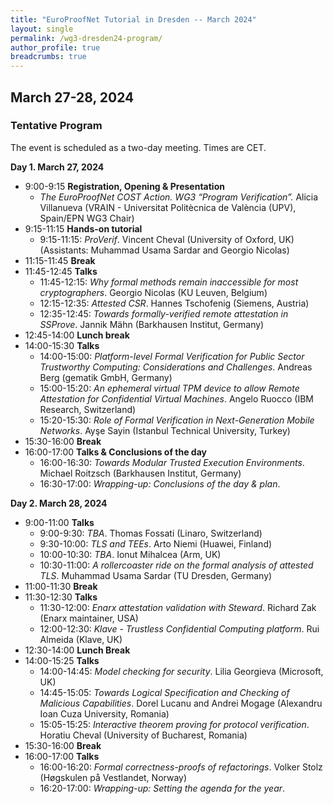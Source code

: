 ```yaml
---
title: "EuroProofNet Tutorial in Dresden -- March 2024"
layout: single
permalink: /wg3-dresden24-program/
author_profile: true
breadcrumbs: true
---
```


## March 27-28, 2024

### Tentative Program

The event is scheduled as a two-day meeting. Times are CET.

**Day 1. March 27, 2024**

* 9:00-9:15 **Registration, Opening & Presentation**
  - *The EuroProofNet COST Action. WG3 “Program Verification”.* Alicia Villanueva (VRAIN - Universitat Politècnica de València (UPV), Spain/EPN WG3 Chair)
* 9:15-11:15 **Hands-on tutorial**
  - 9:15-11:15: *ProVerif*. Vincent Cheval (University of Oxford, UK) (Assistants: Muhammad Usama Sardar and Georgio Nicolas)
* 11:15-11:45 **Break**
* 11:45-12:45 **Talks**
  - 11:45-12:15: *Why formal methods remain inaccessible for most cryptographers*. Georgio Nicolas (KU Leuven, Belgium)
  - 12:15-12:35: *Attested CSR*. Hannes Tschofenig (Siemens, Austria)
  - 12:35-12:45: *Towards formally-verified remote attestation in SSProve*. Jannik Mähn (Barkhausen Institut, Germany)
* 12:45-14:00 **Lunch break** 
* 14:00-15:30 **Talks** 
  - 14:00-15:00: *Platform-level Formal Verification for Public Sector Trustworthy Computing: Considerations and Challenges*. Andreas Berg (gematik GmbH, Germany)
  - 15:00-15:20: *An ephemeral virtual TPM device to allow Remote Attestation for Confidential Virtual Machines*. Angelo Ruocco (IBM Research, Switzerland)
  - 15:20-15:30: *Role of Formal Verification in Next-Generation Mobile Networks*. Ayşe Sayin (Istanbul Technical University, Turkey)
* 15:30-16:00 **Break** 
* 16:00-17:00 **Talks & Conclusions of the day**
  - 16:00-16:30: *Towards Modular Trusted Execution Environments*. Michael Roitzsch (Barkhausen Institut, Germany)
  - 16:30-17:00: *Wrapping-up: Conclusions of the day & plan*. 

**Day 2. March 28, 2024**
* 9:00-11:00 **Talks** 
  - 9:00-9:30: *TBA*. Thomas Fossati (Linaro, Switzerland)
  - 9:30-10:00: *TLS and TEEs*. Arto Niemi (Huawei, Finland)
  - 10:00-10:30: *TBA*. Ionut Mihalcea (Arm, UK)
  - 10:30-11:00: *A rollercoaster ride on the formal analysis of attested TLS*. Muhammad Usama Sardar (TU Dresden, Germany)
* 11:00-11:30 **Break**
* 11:30-12:30 **Talks**
  - 11:30-12:00: *Enarx attestation validation with Steward*. Richard Zak (Enarx maintainer, USA)
  - 12:00-12:30: *Klave - Trustless Confidential Computing platform*. Rui Almeida (Klave, UK)
* 12:30-14:00 **Lunch Break**
* 14:00-15:25 **Talks** 
  - 14:00-14:45: *Model checking for security*. Lilia Georgieva (Microsoft, UK)
  - 14:45-15:05: *Towards Logical Specification and Checking of Malicious Capabilities*. Dorel Lucanu and Andrei Mogage (Alexandru Ioan Cuza University, Romania)
  - 15:05-15:25: *Interactive theorem proving for protocol verification*. Horatiu Cheval (University of Bucharest, Romania)
* 15:30-16:00 **Break**
* 16:00-17:00 **Talks** 
  - 16:00-16:20: *Formal correctness-proofs of refactorings*. Volker Stolz (Høgskulen på Vestlandet, Norway)
  - 16:20-17:00: *Wrapping-up: Setting the agenda for the year*. 
  

